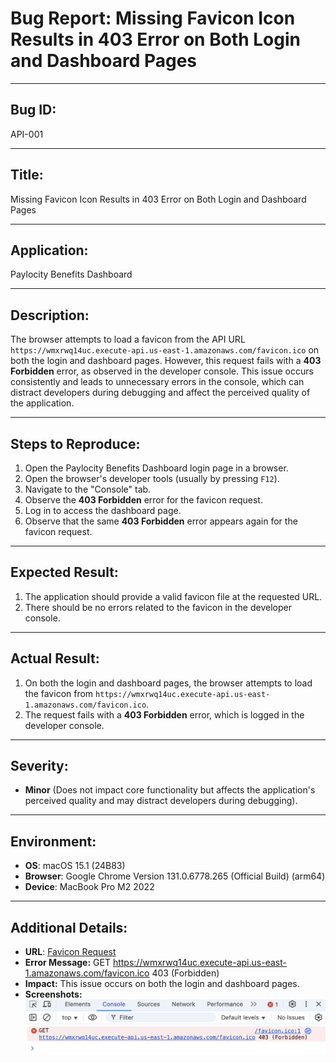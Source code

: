 # Bug Report: Missing Favicon Icon Results in 403 Error on Both Login and Dashboard Pages

---

## Bug ID:
API-001

---

## Title:
Missing Favicon Icon Results in 403 Error on Both Login and Dashboard Pages

---

## Application:
Paylocity Benefits Dashboard

---

## Description:
The browser attempts to load a favicon from the API URL `https://wmxrwq14uc.execute-api.us-east-1.amazonaws.com/favicon.ico` on both the login and dashboard pages. However, this request fails with a **403 Forbidden** error, as observed in the developer console. This issue occurs consistently and leads to unnecessary errors in the console, which can distract developers during debugging and affect the perceived quality of the application.

---

## Steps to Reproduce:
1. Open the Paylocity Benefits Dashboard login page in a browser.
2. Open the browser's developer tools (usually by pressing `F12`).
3. Navigate to the "Console" tab.
4. Observe the **403 Forbidden** error for the favicon request.
5. Log in to access the dashboard page.
6. Observe that the same **403 Forbidden** error appears again for the favicon request.

---

## Expected Result:
1. The application should provide a valid favicon file at the requested URL.
2. There should be no errors related to the favicon in the developer console.

---

## Actual Result:
1. On both the login and dashboard pages, the browser attempts to load the favicon from `https://wmxrwq14uc.execute-api.us-east-1.amazonaws.com/favicon.ico`.
2. The request fails with a **403 Forbidden** error, which is logged in the developer console.

---

## Severity:
- **Minor** (Does not impact core functionality but affects the application's perceived quality and may distract developers during debugging).

---

## Environment:
- **OS**: macOS 15.1 (24B83)  
- **Browser**: Google Chrome Version 131.0.6778.265 (Official Build) (arm64)  
- **Device**: MacBook Pro M2 2022  

---

## Additional Details:
- **URL**: [Favicon Request](https://wmxrwq14uc.execute-api.us-east-1.amazonaws.com/favicon.ico)
- **Error Message:**  GET https://wmxrwq14uc.execute-api.us-east-1.amazonaws.com/favicon.ico 403 (Forbidden)
- **Impact:** This issue occurs on both the login and dashboard pages.
- **Screenshots:** ![Favicon 403 Error](../screenshots/BUG-API-001.png)

